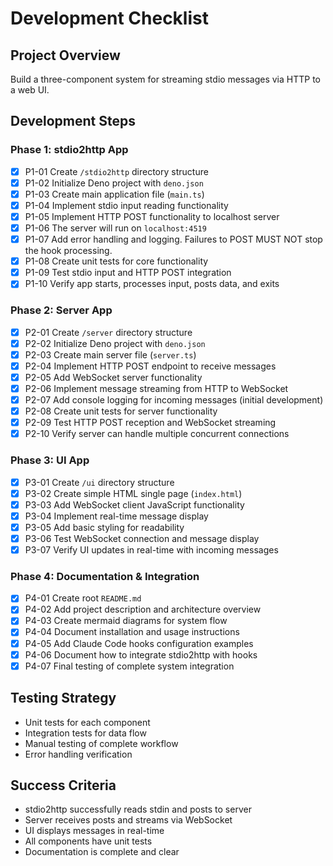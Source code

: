 # Development Checklist

## Project Overview

Build a three-component system for streaming stdio messages via HTTP to a web
UI.

## Development Steps

### Phase 1: stdio2http App

- [x] P1-01 Create `/stdio2http` directory structure
- [x] P1-02 Initialize Deno project with `deno.json`
- [x] P1-03 Create main application file (`main.ts`)
- [x] P1-04 Implement stdio input reading functionality
- [x] P1-05 Implement HTTP POST functionality to localhost server
- [x] P1-06 The server will run on `localhost:4519`
- [x] P1-07 Add error handling and logging. Failures to POST MUST NOT stop the
      hook processing.
- [x] P1-08 Create unit tests for core functionality
- [x] P1-09 Test stdio input and HTTP POST integration
- [x] P1-10 Verify app starts, processes input, posts data, and exits

### Phase 2: Server App

- [x] P2-01 Create `/server` directory structure
- [x] P2-02 Initialize Deno project with `deno.json`
- [x] P2-03 Create main server file (`server.ts`)
- [x] P2-04 Implement HTTP POST endpoint to receive messages
- [x] P2-05 Add WebSocket server functionality
- [x] P2-06 Implement message streaming from HTTP to WebSocket
- [x] P2-07 Add console logging for incoming messages (initial development)
- [x] P2-08 Create unit tests for server functionality
- [x] P2-09 Test HTTP POST reception and WebSocket streaming
- [x] P2-10 Verify server can handle multiple concurrent connections

### Phase 3: UI App

- [x] P3-01 Create `/ui` directory structure
- [x] P3-02 Create simple HTML single page (`index.html`)
- [x] P3-03 Add WebSocket client JavaScript functionality
- [x] P3-04 Implement real-time message display
- [x] P3-05 Add basic styling for readability
- [x] P3-06 Test WebSocket connection and message display
- [x] P3-07 Verify UI updates in real-time with incoming messages

### Phase 4: Documentation & Integration

- [x] P4-01 Create root `README.md`
- [x] P4-02 Add project description and architecture overview
- [x] P4-03 Create mermaid diagrams for system flow
- [x] P4-04 Document installation and usage instructions
- [x] P4-05 Add Claude Code hooks configuration examples
- [x] P4-06 Document how to integrate stdio2http with hooks
- [x] P4-07 Final testing of complete system integration

## Testing Strategy

- Unit tests for each component
- Integration tests for data flow
- Manual testing of complete workflow
- Error handling verification

## Success Criteria

- stdio2http successfully reads stdin and posts to server
- Server receives posts and streams via WebSocket
- UI displays messages in real-time
- All components have unit tests
- Documentation is complete and clear
